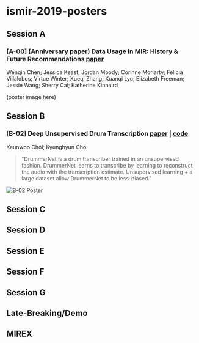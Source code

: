 # ismir-2019-posters

## Session A

### [A-00] (Anniversary paper) Data Usage in MIR: History & Future Recommendations [paper](http://archives.ismir.net/ismir2019/paper/000001.pdf)

Wenqin Chen; Jessica Keast; Jordan Moody; Corinne Moriarty; Felicia Villalobos; Virtue Winter; Xueqi Zhang; Xuanqi Lyu; Elizabeth Freeman; Jessie Wang; Sherry Cai; Katherine Kinnaird

(poster image here)

## Session B

### [B-02] Deep Unsupervised Drum Transcription [paper](http://archives.ismir.net/ismir2019/paper/000020.pdf) | [code](https://github.com/keunwoochoi/DrummerNet)

Keunwoo Choi; Kyunghyun Cho
> "DrummerNet is a drum transcriber trained in an unsupervised fashion. DrummerNet learns to transcribe by learning to reconstruct the audio with the transcription estimate. Unsupervised learning + a large dataset allow DrummerNet to be less-biased."

![B-02 Poster](https://keunwoochoi.github.com/posters/B-02-Deep-Unsupervised-Drum-Transcription.png)



## Session C

## Session D

## Session E

## Session F

## Session G

## Late-Breaking/Demo

## MIREX
